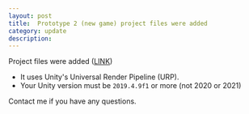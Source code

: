 ```yaml
---
layout: post
title:  Prototype 2 (new game) project files were added
category: update 
description: 
---
```


Project files were added ([LINK](https://github.com/amuuu/game-course-fall-2021/tree/main/prototype-two--food-game))

- It uses Unity's Universal Render Pipeline (URP).
- Your Unity version must be `2019.4.9f1` or more (not 2020 or 2021)

Contact me if you have any questions.


